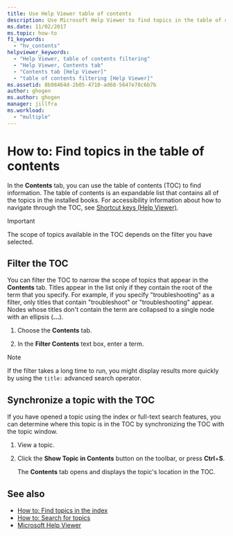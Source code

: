 ```yaml
---
title: Use Help Viewer table of contents
description: Use Microsoft Help Viewer to find topics in the table of contents (TOC). The TOC is an expandable list that contains all of the topics in the installed books.
ms.date: 11/02/2017
ms.topic: how-to
f1_keywords:
  - "hv_contents"
helpviewer_keywords:
  - "Help Viewer, table of contents filtering"
  - "Help Viewer, Contents tab"
  - "Contents tab [Help Viewer]"
  - "table of contents filtering [Help Viewer]"
ms.assetid: 8b98464d-2b05-4710-ad68-5647e78c6b7b
author: ghogen
ms.author: ghogen
manager: jillfra
ms.workload:
  - "multiple"
---
```

# How to: Find topics in the table of contents

In the **Contents** tab, you can use the table of contents (TOC) to find information. The table of contents is an expandable list that contains all of the topics in the installed books. For accessibility information about how to navigate through the TOC, see [Shortcut keys (Help Viewer)](../help-viewer/shortcut-keys.md).

> [!IMPORTANT]
> The scope of topics available in the TOC depends on the filter you have selected.

## Filter the TOC

You can filter the TOC to narrow the scope of topics that appear in the **Contents** tab. Titles appear in the list only if they contain the root of the term that you specify. For example, if you specify "troubleshooting" as a filter, only titles that contain "troubleshoot" or "troubleshooting" appear. Nodes whose titles don't contain the term are collapsed to a single node with an ellipsis (**...**).

1. Choose the **Contents** tab.

2. In the **Filter Contents** text box, enter a term.

> [!NOTE]
> If the filter takes a long time to run, you might display results more quickly by using the `title:` advanced search operator.

## Synchronize a topic with the TOC

If you have opened a topic using the index or full-text search features, you can determine where this topic is in the TOC by synchronizing the TOC with the topic window.

1. View a topic.

2. Click the **Show Topic in Contents** button on the toolbar, or press **Ctrl**+**S**.

     The **Contents** tab opens and displays the topic's location in the TOC.

## See also

- [How to: Find topics in the index](../help-viewer/find-topics-index.md)
- [How to: Search for topics](../help-viewer/find-topics.md)
- [Microsoft Help Viewer](../help-viewer/overview.md)